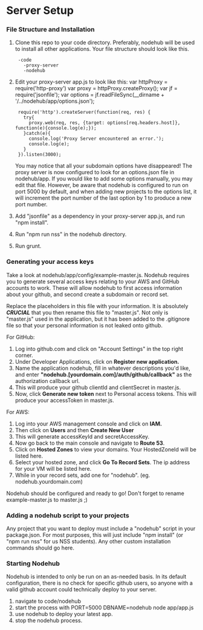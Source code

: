 # Server Setup

### File Structure and Installation
1. Clone this repo to your code directory.
Preferably, nodehub will be used to install all other applications.
Your file structure should look like this.

        -code
          -proxy-server
          -nodehub
2. Edit your proxy-server app.js to look like this:
        var httpProxy = require('http-proxy')
        var proxy = httpProxy.createProxy();
        var jf = require('jsonfile');
        var options = jf.readFileSync(__dirname + '/../nodehub/app/options.json');

        require('http').createServer(function(req, res) {
          try{
            proxy.web(req, res, {target: options[req.headers.host]}, function(e){console.log(e);});
          }catch(e){
            console.log('Proxy Server encountered an error.');
            console.log(e);
          }
        }).listen(3000);
    You may notice that all your subdomain options have disappeared!
    The proxy server is now configured to look for an options.json file in nodehub/app.
    If you would like to add some options manually, you may edit that file. However, be aware that nodehub
    is configured to run on port 5000 by default, and when adding new projects to the options list, it will increment the port
    number of the last option by 1 to produce a new port number.
3. Add "jsonfile" as a dependency in your proxy-server app.js, and run "npm install".
4. Run "npm run nss" in the nodehub directory.
5. Run grunt.

### Generating your access keys
Take a look at nodehub/app/config/example-master.js. Nodehub requires you
to generate several access keys relating to your AWS and GitHub accounts to work.
These will allow nodehub to first access information about your github, and second
create a subdomain or record set.

Replace the placeholders in this file with your information.
It is absolutely ***CRUCIAL*** that you then rename this file to "master.js".
Not only is "master.js" used in the application, but it has been added to the .gitignore
file so that your personal information is not leaked onto github.

For GitHub:
1. Log into github.com and click on "Account Settings" in the top right corner.
2. Under Developer Applications, click on **Register new application.**
3. Name the application nodehub, fill in whatever descriptions you'd like, and enter
**"nodehub.[yourdomain.com]/auth/github/callback"** as the authorization callback url.
4. This will produce your github clientId and clientSecret in master.js.
5. Now, click **Generate new token** next to Personal access tokens. This will produce your accessToken in master.js.

For AWS:
1. Log into your AWS management console and click on **IAM.**
2. Then click on **Users** and then **Create New User**
3. This will generate accessKeyId and secretAccessKey.
4. Now go back to the main console and navigate to **Route 53**.
5. Click on **Hosted Zones** to view your domains. Your HostedZoneId will be listed here.
6. Select your hosted zone, and click **Go To Record Sets**. The ip address for your VM will be listed here.
7. While in your record sets, add one for "nodehub". (eg. nodehub.yourdomain.com)

Nodehub should be configured and ready to go! Don't forget to rename example-master.js to master.js ;)

### Adding a nodehub script to your projects
Any project that you want to deploy must include a "nodehub" script in your package.json.
For most purposes, this will just include "npm install" (or "npm run nss" for us NSS students).
Any other custom installation commands should go here.

### Starting Nodehub
Nodehub is intended to only be run on an as-needed basis. In its default configuration,
there is no check for specific github users, so anyone with a valid github account could technically deploy
to your server.

1. navigate to code/nodehub
2. start the process with PORT=5000 DBNAME=nodehub node app/app.js
3. use nodehub to deploy your latest app.
4. stop the nodehub process.
